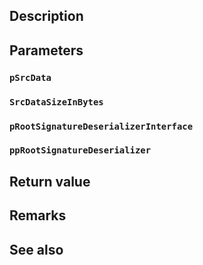 ## Description

## Parameters

### `pSrcData`

### `SrcDataSizeInBytes`

### `pRootSignatureDeserializerInterface`

### `ppRootSignatureDeserializer`

## Return value

## Remarks

## See also